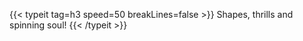 ---
---


{{< typeit tag=h3 speed=50 breakLines=false >}} Shapes, thrills and spinning soul! {{< /typeit >}}
